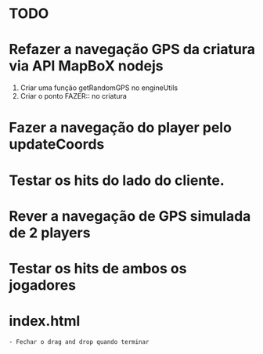 # TODO

# Refazer a navegação GPS da criatura via API MapBoX nodejs
1. Criar uma função getRandomGPS no engineUtils
2. Criar o ponto FAZER:: no criatura

# Fazer a navegação do player pelo updateCoords
# Testar os hits do lado do cliente.

# Rever a navegação de GPS simulada de 2 players
# Testar os hits de ambos os jogadores

# index.html
    - Fechar o drag and drop quando terminar    